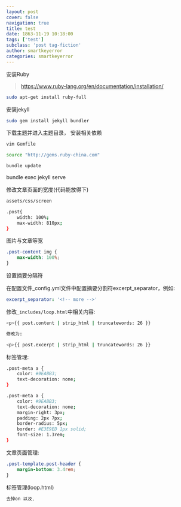```yaml
---
layout: post
cover: false
navigation: true
title: test
date: 1863-11-19 10:18:00
tags: ['test']
subclass: 'post tag-fiction'
author: smartkeyerror
categories: smartkeyerror
---
```


安装Ruby

> https://www.ruby-lang.org/en/documentation/installation/

```bash
sudo apt-get install ruby-full
```

安装jekyll

```bash
sudo gem install jekyll bundler
```

下载主题并进入主题目录， 安装相关依赖

```bash
vim Gemfile

source "http://gems.ruby-china.com"

bundle update
```


bundle exec jekyll serve






修改文章页面的宽度(代码能放得下)

```bash
assets/css/screen

.post{
    width: 100%;
    max-width: 810px;
}
```

图片与文章等宽

```css
.post-content img {
    max-width: 100%;
}
```

设置摘要分隔符

在配置文件_config.yml文件中配置摘要分割符excerpt_separator，例如:

```yaml
excerpt_separator: '<!-- more -->'
```

修改`_includes/loop.html`中相关内容:

```bash
<p>{{ post.content | strip_html | truncatewords: 26 }}

修改为:

<p>{{ post.excerpt | strip_html | truncatewords: 26 }}
```

标签管理:

```bash
.post-meta a {
    color: #9EABB3;
    text-decoration: none;
}

.post-meta a {
    color: #9EABB3;
    text-decoration: none;
    margin-right: 3px;
    padding: 2px 7px;
    border-radius: 5px;
    border: #E3E9ED 1px solid;
    font-size: 1.3rem;
}
```

文章页面管理:

```css
.post-template.post-header {
    margin-bottom: 3.4rem;
}

```

标签管理(loop.html)

```css
去掉on 以及,
```